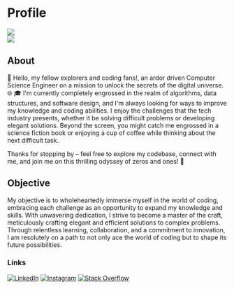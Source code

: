 # Profile
![](https://github-readme-stats-gokulkrishna-vs-projects.vercel.app?user=Ryzertron&theme=gotham&hide_border=true) <br>
![](https://github-readme-stats.vercel.app/api?username=Ryzertron&include_all_commits=true&theme=gotham&hide_border=true) <br/>
## About

👋 Hello, my fellow explorers and coding fans!, an ardor driven Computer Science Engineer on a mission to unlock the secrets of the digital universe. 🌐
🎓 I'm currently completely engrossed in the realm of algorithms, data structures, and software design, and I'm always looking for ways to improve my knowledge and coding abilities. I enjoy the challenges that the tech industry presents, whether it be solving difficult problems or developing elegant solutions. Beyond the screen, you might catch me engrossed in a science fiction book or enjoying a cup of coffee while thinking about the next difficult task.

Thanks for stopping by – feel free to explore my codebase, connect with me, and join me on this thrilling odyssey of zeros and ones! 🚗

## Objective

My objective is to wholeheartedly immerse myself in the world of coding, embracing each challenge as an opportunity to expand my knowledge and skills. With unwavering dedication, I strive to become a master of the craft, meticulously crafting elegant and efficient solutions to complex problems. Through relentless learning, collaboration, and a commitment to innovation, I am resolutely on a path to not only ace the world of coding but to shape its future possibilities.

### Links

[![LinkedIn](https://img.shields.io/badge/LinkedIn-%230077B5.svg?logo=linkedin&logoColor=white)](https://linkedin.com/in/vgokulkrishna)
[![Instagram](https://img.shields.io/badge/Instagram-%23E4405F.svg?logo=Instagram&logoColor=white)](https://instagram.com/ryzertron)
[![Stack Overflow](https://img.shields.io/badge/-Stackoverflow-FE7A16?logo=stack-overflow&logoColor=white)](https://stackoverflow.com/users/19471179)




